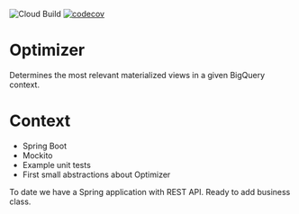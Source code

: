 ![Cloud Build](https://storage.googleapis.com/goptimal-badges/builds/optimizer/branches/master.svg)
[![codecov](https://codecov.io/gh/alwaysmartio/optimizer/branch/codecov/graph/badge.svg?token=QM96UTQZNZ)](https://codecov.io/gh/alwaysmartio/optimizer)

# Optimizer
Determines the most relevant materialized views in a given BigQuery context.

# Context
- Spring Boot
- Mockito
- Example unit tests
- First small abstractions about Optimizer

To date we have a Spring application with REST API. 
Ready to add business class.

